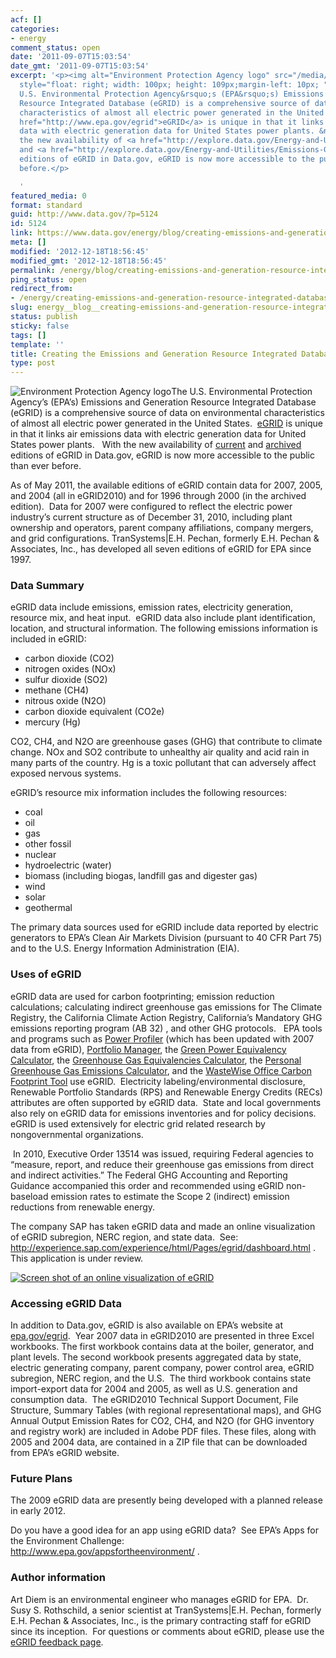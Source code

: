```yaml
---
acf: []
categories:
- energy
comment_status: open
date: '2011-09-07T15:03:54'
date_gmt: '2011-09-07T15:03:54'
excerpt: '<p><img alt="Environment Protection Agency logo" src="/media/2013/10/200px-environmental_protection_agency_logo.svg_.png"
  style="float: right; width: 100px; height: 109px;margin-left: 10px; " title="" />The
  U.S. Environmental Protection Agency&rsquo;s (EPA&rsquo;s) Emissions and Generation
  Resource Integrated Database (eGRID) is a comprehensive source of data on environmental
  characteristics of almost all electric power generated in the United States. &nbsp;<a
  href="http://www.epa.gov/egrid">eGRID</a> is unique in that it links air emissions
  data with electric generation data for United States power plants. &nbsp;&nbsp;With
  the new availability of <a href="http://explore.data.gov/Energy-and-Utilities/Emissions-Generation-Resource-Integrated-Database-/yxt4-abei">current</a>
  and <a href="http://explore.data.gov/Energy-and-Utilities/Emissions-Generation-Resource-Integrated-Database-/kbjg-p4ws">archived</a>
  editions of eGRID in Data.gov, eGRID is now more accessible to the public than ever
  before.</p>

  '
featured_media: 0
format: standard
guid: http://www.data.gov/?p=5124
id: 5124
link: https://www.data.gov/energy/blog/creating-emissions-and-generation-resource-integrated-database-egrid
meta: []
modified: '2012-12-18T18:56:45'
modified_gmt: '2012-12-18T18:56:45'
permalink: /energy/blog/creating-emissions-and-generation-resource-integrated-database-egrid/
ping_status: open
redirect_from:
- /energy/creating-emissions-and-generation-resource-integrated-database-egrid/
slug: energy__blog__creating-emissions-and-generation-resource-integrated-database-egrid
status: publish
sticky: false
tags: []
template: ''
title: Creating the Emissions and Generation Resource Integrated Database (eGRID)
type: post
---
```

![Environment Protection Agency logo](https://s3.amazonaws.com/bsp-ocsit-prod-east-appdata/datagov/wordpress/2013/10/200px-environmental_protection_agency_logo.svg_.png)The U.S. Environmental Protection Agency’s (EPA’s) Emissions and Generation Resource Integrated Database (eGRID) is a comprehensive source of data on environmental characteristics of almost all electric power generated in the United States.  [eGRID](http://www.epa.gov/egrid) is unique in that it links air emissions data with electric generation data for United States power plants.   With the new availability of [current](http://explore.data.gov/Energy-and-Utilities/Emissions-Generation-Resource-Integrated-Database-/yxt4-abei) and [archived](http://explore.data.gov/Energy-and-Utilities/Emissions-Generation-Resource-Integrated-Database-/kbjg-p4ws) editions of eGRID in Data.gov, eGRID is now more accessible to the public than ever before.



As of May 2011, the available editions of eGRID contain data for 2007, 2005, and 2004 (all in eGRID2010) and for 1996 through 2000 (in the archived edition).  Data for 2007 were configured to reflect the electric power industry’s current structure as of December 31, 2010, including plant ownership and operators, parent company affiliations, company mergers, and grid configurations. TranSystems|E.H. Pechan, formerly E.H. Pechan & Associates, Inc., has developed all seven editions of eGRID for EPA since 1997.


### Data Summary


eGRID data include emissions, emission rates, electricity generation, resource mix, and heat input.  eGRID data also include plant identification, location, and structural information. The following emissions information is included in eGRID:


* carbon dioxide (CO2)
* nitrogen oxides (NOx)
* sulfur dioxide (SO2)
* methane (CH4)
* nitrous oxide (N2O)
* carbon dioxide equivalent (CO2e)
* mercury (Hg)


CO2, CH4, and N2O are greenhouse gases (GHG) that contribute to climate change. NOx and SO2 contribute to unhealthy air quality and acid rain in many parts of the country. Hg is a toxic pollutant that can adversely affect exposed nervous systems. 


eGRID’s resource mix information includes the following resources: 


* coal
* oil
* gas
* other fossil
* nuclear
* hydroelectric (water)
* biomass (including biogas, landfill gas and digester gas)
* wind
* solar
* geothermal


The primary data sources used for eGRID include data reported by electric generators to EPA’s Clean Air Markets Division (pursuant to 40 CFR Part 75) and to the U.S. Energy Information Administration (EIA).


### Uses of eGRID


eGRID data are used for carbon footprinting; emission reduction calculations; calculating indirect greenhouse gas emissions for The Climate Registry, the California Climate Action Registry, California’s Mandatory GHG emissions reporting program (AB 32) , and other GHG protocols.   EPA tools and programs such as [Power Profiler](http://www.epa.gov/powerprofiler) (which has been updated with 2007 data from eGRID), [Portfolio Manager](http://www.energystar.gov/index.cfm?c=evaluate_performance.bus_portfoliomanager), the [Green Power Equivalency Calculator](http://www.epa.gov/greenpower/pubs/calculator.htm), the [Greenhouse Gas Equivalencies Calculator](http://www.epa.gov/cleanenergy/energy-resources/calculator.html), the [Personal Greenhouse Gas Emissions Calculator](http://www.epa.gov/climatechange/emissions/ind_calculator.html), and the [WasteWise Office Carbon Footprint Tool](http://www.epa.gov/osw/partnerships/wastewise/carboncalc.htm) use eGRID.  Electricity labeling/environmental disclosure, Renewable Portfolio Standards (RPS) and Renewable Energy Credits (RECs) attributes are often supported by eGRID data.  State and local governments also rely on eGRID data for emissions inventories and for policy decisions.  eGRID is used extensively for electric grid related research by nongovernmental organizations.


 In 2010, Executive Order 13514 was issued, requiring Federal agencies to “measure, report, and reduce their greenhouse gas emissions from direct and indirect activities.” The Federal GHG Accounting and Reporting Guidance accompanied this order and recommended using eGRID non-baseload emission rates to estimate the Scope 2 (indirect) emission reductions from renewable energy.


The company SAP has taken eGRID data and made an online visualization of eGRID subregion, NERC region, and state data.  See:  <http://experience.sap.com/experience/html/Pages/egrid/dashboard.html> .  This application is under review.


[![Screen shot of an online visualization of eGRID](https://s3.amazonaws.com/bsp-ocsit-prod-east-appdata/datagov/wordpress/2013/10/energy_20110901_1_0.jpg)](http://experience.sap.com/experience/html/Pages/egrid/dashboard.html)


### **Accessing eGRID Data**


In addition to Data.gov, eGRID is also available on EPA’s website at [epa.gov/egrid](http://www.epa.gov/egrid).  Year 2007 data in eGRID2010 are presented in three Excel workbooks. The first workbook contains data at the boiler, generator, and plant levels. The second workbook presents aggregated data by state, electric generating company, parent company, power control area, eGRID subregion, NERC region, and the U.S.  The third workbook contains state import-export data for 2004 and 2005, as well as U.S. generation and consumption data.  The eGRID2010 Technical Support Document, File Structure, Summary Tables (with regional representational maps), and GHG Annual Output Emission Rates for CO2, CH4, and N2O (for GHG inventory and registry work) are included in Adobe PDF files. These files, along with 2005 and 2004 data, are contained in a ZIP file that can be downloaded from EPA’s eGRID website. 


### **Future Plans**


The 2009 eGRID data are presently being developed with a planned release in early 2012.


Do you have a good idea for an app using eGRID data?  See EPA’s Apps for the Environment Challenge:  
 <http://www.epa.gov/appsfortheenvironment/> .


### **Author information**


Art Diem is an environmental engineer who manages eGRID for EPA.  Dr. Susy S. Rothschild, a senior scientist at TranSystems|E.H. Pechan, formerly E.H. Pechan & Associates, Inc., is the primary contracting staff for eGRID since its inception.  For questions or comments about eGRID, please use the [eGRID feedback page](http://www.epa.gov/cleanenergy/energy-resources/egrid/feedback.html).


